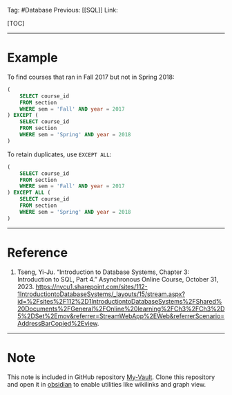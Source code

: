 Tag: #Database 
Previous: [[SQL]]
Link: 

[TOC]

---

# Example

To find courses that ran in Fall 2017 but not in Spring 2018:

```sql
(
	SELECT course_id 
	FROM section 
	WHERE sem = 'Fall' AND year = 2017
) EXCEPT (
	SELECT course_id
	FROM section
	WHERE sem = 'Spring' AND year = 2018
)
```

To retain duplicates, use `EXCEPT ALL`:

```sql
(
	SELECT course_id 
	FROM section 
	WHERE sem = 'Fall' AND year = 2017
) EXCEPT ALL (
	SELECT course_id
	FROM section
	WHERE sem = 'Spring' AND year = 2018
)
```

---

# Reference

1. Tseng, Yi-Ju. “Introduction to Database Systems, Chapter 3: Introduction to SQL, Part 4.” Asynchronous Online Course, October 31, 2023. https://nycu1.sharepoint.com/sites/112-1IntroductiontoDatabaseSystems/_layouts/15/stream.aspx?id=%2Fsites%2F112%2D1IntroductiontoDatabaseSystems%2FShared%20Documents%2FGeneral%2FOnline%20learning%2FCh3%2FCh3%2D5%2DSet%2Emov&referrer=StreamWebApp%2EWeb&referrerScenario=AddressBarCopied%2Eview.

---

# Note

This note is included in GitHub repository [My-Vault](https://github.com/LittleD3092/My-Vault.git). Clone this repository and open it in [obsidian](https://obsidian.md/) to enable utilities like wikilinks and graph view.